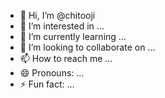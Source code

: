 - 👋 Hi, I’m @chitooji
- 👀 I’m interested in ...
- 🌱 I’m currently learning ...
- 💞️ I’m looking to collaborate on ...
- 📫 How to reach me ...
- 😄 Pronouns: ...
- ⚡ Fun fact: ...

<!---
chitooji/chitooji is a ✨ special ✨ repository because its `README.md` (this file) appears on your GitHub profile.
You can click the Preview link to take a look at your changes.
--->
